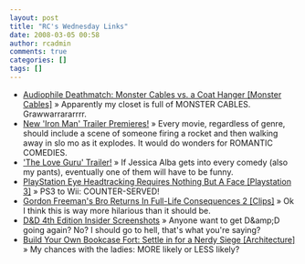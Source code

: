 ```yaml
---
layout: post
title: "RC's Wednesday Links"
date: 2008-03-05 00:58
author: rcadmin
comments: true
categories: []
tags: []
---
```

<ul>
<li><a href="http://feeds.gawker.com/~r/gizmodo/full/~3/245043716/audiophile-deathmatch-monster-cables-vs-a-coat-hanger" title="Audiophile Deathmatch: Monster Cables vs. a Coat Hanger [Monster Cables]">Audiophile Deathmatch: Monster Cables vs. a Coat Hanger [Monster Cables]</a> &raquo; Apparently my closet is full of MONSTER CABLES. Grawwarrararrrr.</li>
<li><a href="http://feeds.cinematical.com/~r/weblogsinc/cinematical/~3/243076767/" title="New 'Iron Man' Trailer Premieres!">New 'Iron Man' Trailer Premieres!</a> &raquo; Every movie, regardless of genre, should include a scene of someone firing a rocket and then walking away in slo mo as it explodes. It would do wonders for ROMANTIC COMEDIES.</li>
<li><a href="http://feeds.cinematical.com/~r/weblogsinc/cinematical/~3/243036507/" title="'The Love Guru' Trailer!">'The Love Guru' Trailer!</a> &raquo; If Jessica Alba gets into every comedy (also my pants), eventually one of them will have to be funny.</li>
<li><a href="http://feeds.gawker.com/~r/kotaku/full/~3/242467865/playstation-eye-headtracking-requires-nothing-but-a-face" title="PlayStation Eye Headtracking Requires Nothing But A Face [Playstation 3]">PlayStation Eye Headtracking Requires Nothing But A Face [Playstation 3]</a> &raquo; PS3 to Wii: COUNTER-SERVED!</li>
<li><a href="http://feeds.gawker.com/~r/kotaku/full/~3/242442652/gordon-freemans-bro-returns-in-full+life-consequences-2" title="Gordon Freeman's Bro Returns In Full-Life Consequences 2 [Clips]">Gordon Freeman's Bro Returns In Full-Life Consequences 2 [Clips]</a> &raquo; Ok I think this is way more hilarious than it should be.</li>
<li><a href="http://feeds.feedburner.com/~r/CriticalGamerscom/~3/242250320/dd_4th_edition_insider_screens.php" title="D&amp;D 4th Edition Insider Screenshots">D&amp;D 4th Edition Insider Screenshots</a> &raquo; Anyone want to get D&amp;amp;D going again? No? I should go to hell, that's what you're saying?</li>
<li><a href="http://feeds.gawker.com/~r/gizmodo/full/~3/241833035/build-your-own-bookcase-fort-settle-in-for-a-nerdy-siege" title="Build Your Own Bookcase Fort: Settle in for a Nerdy Siege [Architecture]">Build Your Own Bookcase Fort: Settle in for a Nerdy Siege [Architecture]</a> &raquo; My chances with the ladies: MORE likely or LESS likely?</li>
</ul>

